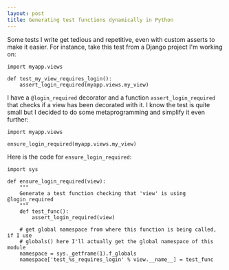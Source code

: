 ```yaml
---
layout: post
title: Generating test functions dynamically in Python
---
```


Some tests I write get tedious and repetitive, even with custom asserts to make it easier. For instance, take this test from a Django project I'm working on:

    import myapp.views

    def test_my_view_requires_login():
        assert_login_required(myapp.views.my_view)

I have a `@login_required` decorator and a function `assert_login_required` that checks if a view has been decorated with it. I know the test is quite small but I decided to do some metaprogramming and simplify it even further:

	import myapp.views

	ensure_login_required(myapp.views.my_view)

Here is the code for `ensure_login_required`:

	import sys

	def ensure_login_required(view):
		"""
		Generate a test function checking that 'view' is using @login_required
		"""
		def test_func():
			assert_login_required(view)

		# get global namespace from where this function is being called, if I use
		# globals() here I'll actually get the global namespace of this module
		namespace = sys._getframe(1).f_globals
		namespace['test_%s_requires_login' % view.__name__] = test_func
